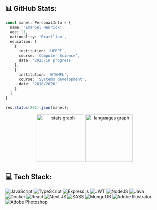 ## 📊 GitHub Stats:


```typescript
const manel: PersonalInfo = {
  name: 'Emanoel Henrick',
  age: 21,
  nationality: 'Brazilian',
  education: [
    {
      institution: 'UFRPE',
      course: 'Computer Science',
      date: '2023/in progress'
    },
    {
      institution: 'ETEMFL',
      course: 'Systems development',
      date: '2018/2020'
    }
  ]
}

res.status(201).json(manel);
```

<div align="center">
  <img src="https://github-readme-stats.vercel.app/api?hide_title=true&hide_rank=false&show_icons=true&include_all_commits=true&count_private=true&disable_animations=false&theme=omni&locale=en&hide_border=true&username=emanoelhenrick" height="150" alt="stats graph"/>
  <img src="https://github-readme-stats.vercel.app/api/top-langs?locale=en&hide_title=true&layout=compact&card_width=370&langs_count=6&theme=omni&hide_border=true&username=emanoelhenrick" height="150" alt="languages graph" />
</div>

## 💻 Tech Stack:
![JavaScript](https://img.shields.io/badge/javascript-%23323330.svg?style=flat&logo=javascript&logoColor=%23F7DF1E) ![TypeScript](https://img.shields.io/badge/typescript-%23007ACC.svg?style=flat&logo=typescript&logoColor=white) ![Express.js](https://img.shields.io/badge/express.js-%23404d59.svg?style=flat&logo=express&logoColor=%2361DAFB) ![JWT](https://img.shields.io/badge/JWT-black?style=flat&logo=JSON%20web%20tokens) ![NodeJS](https://img.shields.io/badge/node.js-6DA55F?style=flat&logo=node.js&logoColor=white) ![Java](https://img.shields.io/badge/java-%23ED8B00.svg?style=flat&logo=java&logoColor=white) ![Docker](https://img.shields.io/badge/docker-%230db7ed.svg?style=flat&logo=docker&logoColor=white) ![React](https://img.shields.io/badge/react-%2320232a.svg?style=flat&logo=react&logoColor=%2361DAFB) ![Next JS](https://img.shields.io/badge/Next-black?style=flat&logo=next.js&logoColor=white) ![SASS](https://img.shields.io/badge/SASS-hotpink.svg?style=flat&logo=SASS&logoColor=white) ![MongoDB](https://img.shields.io/badge/MongoDB-%234ea94b.svg?style=flat&logo=mongodb&logoColor=white) ![Adobe Illustrator](https://img.shields.io/badge/adobeillustrator-%23FF9A00.svg?style=flat&logo=adobeillustrator&logoColor=white) ![Adobe Photoshop](https://img.shields.io/badge/adobephotoshop-%2331A8FF.svg?style=flat&logo=adobephotoshop&logoColor=white)

<!-- Proudly created with GPRM ( https://gprm.itsvg.in ) -->
